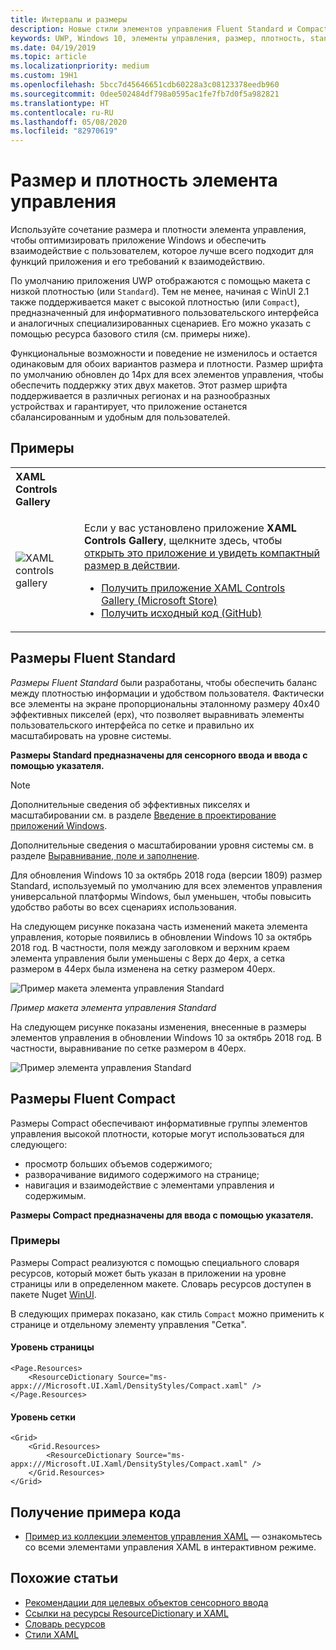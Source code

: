 ```yaml
---
title: Интервалы и размеры
description: Новые стили элементов управления Fluent Standard и Compact обеспечивают удобное взаимодействие с пользователем независимо от устройства и метода ввода.
keywords: UWP, Windows 10, элементы управления, размер, плотность, standard, compact
ms.date: 04/19/2019
ms.topic: article
ms.localizationpriority: medium
ms.custom: 19H1
ms.openlocfilehash: 5bcc7d45646651cdb60228a3c08123378eedb960
ms.sourcegitcommit: 0dee502484df798a0595ac1fe7fb7d0f5a982821
ms.translationtype: HT
ms.contentlocale: ru-RU
ms.lasthandoff: 05/08/2020
ms.locfileid: "82970619"
---
```

# <a name="control-size-and-density"></a>Размер и плотность элемента управления

Используйте сочетание размера и плотности элемента управления, чтобы оптимизировать приложение Windows и обеспечить взаимодействие с пользователем, которое лучше всего подходит для функций приложения и его требований к взаимодействию.

По умолчанию приложения UWP отображаются с помощью макета с низкой плотностью (или `Standard`). Тем не менее, начиная с WinUI 2.1 также поддерживается макет с высокой плотностью (или `Compact`), предназначенный для информативного пользовательского интерфейса и аналогичных специализированных сценариев. Его можно указать с помощью ресурса базового стиля (см. примеры ниже).

Функциональные возможности и поведение не изменилось и остается одинаковым для обоих вариантов размера и плотности. Размер шрифта по умолчанию обновлен до 14px для всех элементов управления, чтобы обеспечить поддержку этих двух макетов. Этот размер шрифта поддерживается в различных регионах и на разнообразных устройствах и гарантирует, что приложение останется сбалансированным и удобным для пользователей.

## <a name="examples"></a>Примеры

<table>
<th align="left">XAML Controls Gallery<th>
<tr>
<td><img src="images/xaml-controls-gallery-sm.png" alt="XAML controls gallery"></img></td>
<td>
    <p>Если у вас установлено приложение <strong style="font-weight: semi-bold">XAML Controls Gallery</strong>, щелкните здесь, чтобы <a href="xamlcontrolsgallery:/item/Compact Sizing">открыть это приложение и увидеть компактный размер в действии</a>.</p>
    <ul>
    <li><a href="https://www.microsoft.com/store/productId/9MSVH128X2ZT">Получить приложение XAML Controls Gallery (Microsoft Store)</a></li>
    <li><a href="https://github.com/Microsoft/Xaml-Controls-Gallery">Получить исходный код (GitHub)</a></li>
    </ul>
</td>
</tr>
</table>

## <a name="fluent-standard-sizing"></a>Размеры Fluent Standard

*Размеры Fluent Standard* были разработаны, чтобы обеспечить баланс между плотностью информации и удобством пользователя. Фактически все элементы на экране пропорциональны эталонному размеру 40x40 эффективных пикселей (epx), что позволяет выравнивать элементы пользовательского интерфейса по сетке и правильно их масштабировать на уровне системы.

**Размеры Standard предназначены для сенсорного ввода и ввода с помощью указателя.**

> [!NOTE]
>Дополнительные сведения об эффективных пикселях и масштабировании см. в разделе [Введение в проектирование приложений Windows](../basics/design-and-ui-intro.md#effective-pixels-and-scaling).
>
> Дополнительные сведения о масштабировании уровня системы см. в разделе [Выравнивание, поле и заполнение](../layout/alignment-margin-padding.md).

Для обновления Windows 10 за октябрь 2018 года (версии 1809) размер Standard, используемый по умолчанию для всех элементов управления универсальной платформы Windows, был уменьшен, чтобы повысить удобство работы во всех сценариях использования.

На следующем рисунке показана часть изменений макета элемента управления, которые появились в обновлении Windows 10 за октябрь 2018 год. В частности, поля между заголовком и верхним краем элемента управления были уменьшены с 8epx до 4epx, а сетка размером в 44epx была изменена на сетку размером 40epx.

![Пример макета элемента управления Standard](images/standarddensity.png)

*Пример макета элемента управления Standard*

На следующем рисунке показаны изменения, внесенные в размеры элементов управления в обновлении Windows 10 за октябрь 2018 год. В частности, выравнивание по сетке размером в 40epx.

![Пример элемента управления Standard](images/standarddensitycommanding.png)

## <a name="fluent-compact-sizing"></a>Размеры Fluent Compact

Размеры Compact обеспечивают информативные группы элементов управления высокой плотности, которые могут использоваться для следующего:

- просмотр больших объемов содержимого;
- разворачивание видимого содержимого на странице;
- навигация и взаимодействие с элементами управления и содержимым.

**Размеры Compact предназначены для ввода с помощью указателя.**

### <a name="examples"></a>Примеры

Размеры Compact реализуются с помощью специального словаря ресурсов, который может быть указан в приложении на уровне страницы или в определенном макете. Словарь ресурсов доступен в пакете Nuget [WinUI](https://docs.microsoft.com/uwp/toolkits/winui/).

В следующих примерах показано, как стиль `Compact` можно применить к странице и отдельному элементу управления "Сетка".

#### <a name="page-level"></a>Уровень страницы

```xaml
<Page.Resources>
    <ResourceDictionary Source="ms-appx:///Microsoft.UI.Xaml/DensityStyles/Compact.xaml" />
</Page.Resources>
```

#### <a name="grid-level"></a>Уровень сетки

```xaml
<Grid>
    <Grid.Resources>
        <ResourceDictionary Source="ms-appx:///Microsoft.UI.Xaml/DensityStyles/Compact.xaml" />
    </Grid.Resources>
</Grid>
```

## <a name="get-the-sample-code"></a>Получение примера кода

- [Пример из коллекции элементов управления XAML](https://github.com/Microsoft/Xaml-Controls-Gallery) — ознакомьтесь со всеми элементами управления XAML в интерактивном режиме.

## <a name="related-articles"></a>Похожие статьи

- [Рекомендации для целевых объектов сенсорного ввода](../input/guidelines-for-targeting.md)
- [Ссылки на ресурсы ResourceDictionary и XAML](https://docs.microsoft.com/windows/uwp/design/controls-and-patterns/resourcedictionary-and-xaml-resource-references)
- [Словарь ресурсов](https://docs.microsoft.com/uwp/api/windows.ui.xaml.resourcedictionary)
- [Стили XAML](https://docs.microsoft.com/windows/uwp/design/controls-and-patterns/xaml-styles) 
